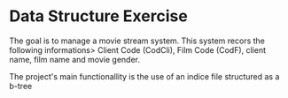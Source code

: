 # Data Structure Exercise 

The goal is to manage a movie stream system. This system recors the following informations> Client Code (CodCli), Film Code (CodF), client name, film name and movie gender.

The project's main functionallity is the use of an indice file structured as a b-tree

